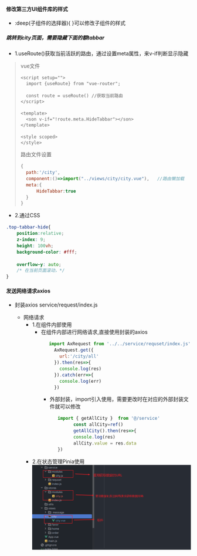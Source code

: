 #### 修改第三方UI组件库的样式

- :deep(子组件的选择器){ 
}可以修改子组件的样式

##### 跳转到city页面，需要隐藏下面的额tabbar

- 1.useRoute()获取当前活跃的路由，通过设置meta属性，来v-if判断显示隐藏
> vue文件
> ```vue
> <script setup="">
>   import {useRoute} from "vue-router";
>
>   const route = useRoute() //获取当前路由
> </script>
>
> <template>
>   <son v-if="!route.meta.HideTabbar"></son>
> </template>
> 
><style scoped>
></style>
> ```
> 路由文件设置
> ```javascript
> {
>   path:'/city',
>   component:()=>import("../views/city/city.vue"),   //路由懒加载
>   meta:{
>       HideTabbar:true
>   }
> }
> ```

- 2.通过CSS
```css
.top-tabbar-hide{
    position:relative;
    z-index: 9;
    height: 100vh;
    background-color: #fff;
    
    overflow-y: auto;
    /* 在当前页面滚动，*/
}
```


#### 发送网络请求axios
- 封装axios  service/request/index.js

  - 网络请求
     - 1.在组件内部使用
       - 在组件内部进行网络请求,直接使用封装的axios
         ```javascript
            import AxRequest from '../../service/requset/index.js'
              AxRequest.get({
                url:'/city/all'
              }).then(res=>{
                console.log(res)
              }).catch(err=>{
                console.log(err)
              })
         ```
         - 外部封装，import引入使用，需要更改时在对应的外部封装文件就可以修改
           ```javascript
              import { getAllCity }  from '@/service'
                    const allCity=ref()
                    getAllCity().then(res=>{
                    console.log(res)
                    allCity.value = res.data
              })
           ```
     - 2.在状态管理Pinia使用
         ![img.png](src/assets/img/img.png)